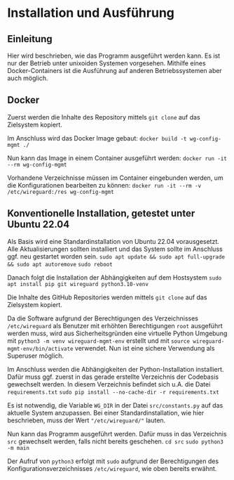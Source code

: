 # Installation und Ausführung

## Einleitung
Hier wird beschrieben, wie das Programm ausgeführt werden kann. Es ist nur der Betrieb unter unixoiden Systemen vorgesehen. Mithilfe eines Docker-Containers ist die Ausführung auf anderen Betriebssystemen aber auch möglich.

## Docker
Zuerst werden die Inhalte des Repository mittels `git clone` auf das Zielsystem kopiert.

Im Anschluss wird das Docker Image gebaut:
`docker build -t wg-config-mgmt ./`

Nun kann das Image in einem Container ausgeführt werden:
`docker run -it --rm wg-config-mgmt`

Vorhandene Verzeichnisse müssen im Container eingebunden werden, um die Konfigurationen bearbeiten zu können:
`docker run -it --rm -v /etc/wireguard:/res wg-config-mgmt`

## Konventionelle Installation, getestet unter Ubuntu 22.04
Als Basis wird eine Standardinstallation von Ubuntu 22.04 vorausgesetzt. Alle Aktualisierungen sollten installiert und das System sollte im Anschluss ggf. neu gestartet worden sein.
`sudo apt update && sudo apt full-upgrade && sudo apt autoremove`
`sudo reboot`

Danach folgt die Installation der Abhängigkeiten auf dem Hostsystem
`sudo apt install pip git wireguard python3.10-venv`

Die Inhalte des GitHub Repositories werden mittels `git clone` auf das Zielsystem kopiert.

Da die Software aufgrund der Berechtigungen des Verzeichnisses `/etc/wireguard` als Benutzer mit erhöhten Berechtigungen `root` ausgeführt werden muss, wird aus Sicherheitsgründen eine virtuelle Python Umgebung mit `python3 -m venv wireguard-mgmt-env` erstellt und mit `source wireguard-mgmt-env/bin/activate` verwendet. Nun ist eine sichere Verwendung als Superuser möglich.

Im Anschluss werden die Abhängigkeiten der Python-Installation installiert. Dafür muss ggf. zuerst in das gerade erstellte Verzeichnis der Codebasis gewechselt werden. In diesem Verzeichnis befindet sich u.A. die Datei `requirements.txt`
`sudo pip install --no-cache-dir -r requirements.txt`

Es ist notwendig, die Variable `WG_DIR` in der Datei `src/constants.py` auf das aktuelle System anzupassen. Bei einer Standardinstallation, wie hier beschrieben, muss der Wert `"/etc/wireguard/"` lauten.

Nun kann das Programm ausgeführt werden. Dafür muss in das Verzeichnis `src` gewechselt werden, falls nicht bereits geschehen.
`cd src`
`sudo python3 -m main`

Der Aufruf von `python3` erfolgt mit `sudo` aufgrund der Berechtigungen des Konfigurationsverzeichnisses `/etc/wireguard`, wie oben bereits erwähnt.

